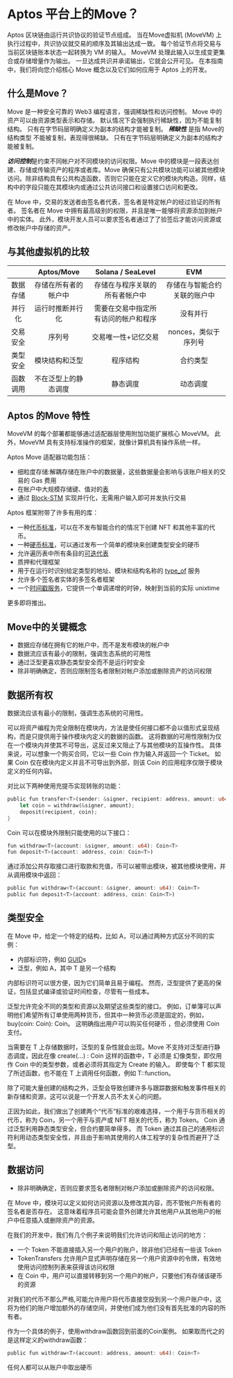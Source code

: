 
# Aptos 平台上的Move？

Aptos 区块链由运行共识协议的验证节点组成。 当在Move虚拟机 (MoveVM) 上执行过程中，共识协议就交易的顺序及其输出达成一致。 每个验证节点将交易与当前区块链账本状态一起转换为 VM 的输入。 MoveVM 处理此输入以生成变更集合或存储增量作为输出。 一旦达成共识并承诺输出，它就会公开可见。 在本指南中，我们将向您介绍核心 Move 概念以及它们如何应用于 Aptos 上的开发。

## 什么是Move？

Move 是一种安全可靠的 Web3 编程语言，强调稀缺性和访问控制。 Move 中的资产可以由资源类型表示和存储。 默认情况下会强制执行稀缺性，因为不能复制结构。 只有在字节码层明确定义为副本的结构才能被复制。 ***稀缺性*** 是指 Move的结构类型 不能被复制，表现得很稀缺。 只有在字节码层明确定义为副本的结构才能被复制。

***访问控制***是约束不同帐户对不同模块的访问权限。Move 中的模块是一段表达创建、存储或传输资产的程序或者库。Move 确保只有公共模块功能可以被其他模块访问。除非结构具有公共构造函数，否则它只能在定义它的模块内构造。同样，结构中的字段只能在其模块内或通过公共访问接口和设置接口访问和更改。

在 Move 中，交易的发送者由签名者代表，签名者是特定帐户的经过验证的所有者。 签名者在 Move 中拥有最高级别的权限，并且是唯一能够将资源添加到帐户中的实体。 此外，模块开发人员可以要求签名者通过了了验签后才能访问资源或修改帐户中存储的资产。

## 与其他虚拟机的比较
|     | Aptos/Move | Solana / SeaLevel | EVM |
| :---: | :---:| :---: | :---: |
|数据存储|存储在所有者的帐户中|存储在与程序关联的所有者帐户中|存储在与智能合约关联的账户中|
|并行化|运行时推断并行化|需要在交易中指定所有访问的帐户和程序| 没有并行|
|交易安全|序列号|交易唯一性+记忆交易|nonces，类似于序列号|
|类型安全|模块结构和泛型|程序结构|合约类型|
|函数调用|不在泛型上的静态调度|静态调度|动态调度|

## Aptos 的Move 特性

MoveVM 的每个部署都能够通过适配器层使用附加功能扩展核心 MoveVM。 此外，MoveVM 具有支持标准操作的框架，就像计算机具有操作系统一样。

Aptos Move 适配器功能包括：
- 细粒度存储:解耦存储在账户中的数据量，这些数据量会影响与该账户相关的交易的 Gas 费用
- 在帐户中大规模存储键、值对的[表](https://github.com/aptos-labs/aptos-core/blob/main/aptos-move/framework/aptos-stdlib/sources/table.move)
- 通过 [Block-STM](https://medium.com/aptoslabs/block-stm-how-we-execute-over-160k-transactions-per-second-on-the-aptos-blockchain-3b003657e4ba) 实现并行化，无需用户输入即可并发执行交易

Aptos 框架附带了许多有用的库：
- 一种[代币标准](https://github.com/aptos-labs/aptos-core/blob/main/aptos-move/framework/aptos-token/sources/token.move)，可以在不发布智能合约的情况下创建 NFT 和其他丰富的代币。
- 一种[硬币标准](https://github.com/aptos-labs/aptos-core/blob/main/aptos-move/framework/aptos-framework/sources/coin.move)，可以通过发布一个简单的模块来创建类型安全的硬币
- 允许遍历表中所有条目的[可迭代表](https://github.com/aptos-labs/aptos-core/blob/main/aptos-move/framework/aptos-stdlib/sources/iterable_table.move)
- 质押和代理框架
- 用于在运行时识别给定类型的地址、模块和结构名称的 [type_of](https://github.com/aptos-labs/aptos-core/blob/main/aptos-move/framework/aptos-stdlib/sources/type_info.move) 服务
- 允许多个签名者实体的多签名者框架
- 一个[时间戳服务](https://github.com/aptos-labs/aptos-core/blob/main/aptos-move/framework/aptos-framework/sources/timestamp.move)，它提供一个单调递增的时钟，映射到当前的实际 unixtime

更多即将推出。

## Move中的关键概念

- 数据应存储在拥有它的帐户中，而不是发布模块的帐户中
- 数据流应该有最小的限制，强调生态系统的可用性
- 通过泛型更喜欢静态类型安全而不是运行时安全
- 除非明确确定，否则应限制签名者限制对帐户添加或删除资产的访问权限

## 数据所有权

数据流应该有最小的限制，强调生态系统的可用性。

可以将资产编程为完全限制在模块内，方法是使任何接口都不会以值形式呈现结构，而是只提供用于操作模块内定义的数据的函数。 这将数据的可用性限制为仅在一个模块内并使其不可导出，这反过来又阻止了与其他模块的互操作性。 具体来说，可以想象一个购买合同，它以一些 Coin<T> 作为输入并返回一个 Ticket。 如果 Coin<T> 仅在模块内定义并且不可导出到外部，则该 Coin<T> 的应用程序仅限于模块定义的任何内容。
  
对比以下两种使用充提币实现转账的功能：
``` rust
public fun transfer<T>(sender: &signer, recipient: address, amount: u64) {
    let coin = withdraw(&signer, amount);
    deposit(recipient, coin);
}
  ```
Coin 可以在模块外限制只能使用的以下接口：
``` rust
fun withdraw<T>(account: &signer, amount: u64): Coin<T>
fun deposit<T>(account: address, coin: Coin<T>)
```

通过添加公共存取接口进行取款和充值，币可以被带出模块，被其他模块使用，并从调用模块中返回：
``` rust
public fun withdraw<T>(account: &signer, amount: u64): Coin<T>
public fun deposit<T>(account: address, coin: Coin<T>)
```
  
## 类型安全

在 Move 中，给定一个特定的结构，比如 A，可以通过两种方式区分不同的实例：
- 内部标识符，例如 [GUID](https://github.com/aptos-labs/aptos-core/blob/main/crates/aptos-rest-client/src/types.rs#L74)s
- 泛型，例如 A<T>，其中 T 是另一个结构
  
内部标识符可以很方便，因为它们简单且易于编程。 然而，泛型提供了更高的保证，包括显式编译或验证时间检查，尽管有一些成本。
  
泛型允许完全不同的类型和资源以及期望这些类型的接口。 例如，订单簿可以声明他们希望所有订单使用两种货币，但其中一种货币必须是固定的，例如，buy<T>(coin: Coin<Aptos>): Coin<T>。 这明确指出用户可以购买任何硬币 <T>，但必须使用 Coin<Aptos> 支付。
  
当需要在 T 上存储数据时，泛型的复杂性就会出现。Move 不支持对泛型进行静态调度，因此在像 create<T>(...) : Coin<T> 这样的函数中，T 必须是 幻像类型，即仅用作 Coin 中的类型参数，或者必须将其指定为 Create 的输入。 即使每个 T 都实现了所述函数，也不能在 T 上调用任何函数，例如 T::function。

除了可能大量创建的结构之外，泛型会导致创建许多与跟踪数据和触发事件相关的新存储和资源，这可以说是一个开发人员不太关心的问题。

正因为如此，我们做出了创建两个“代币”标准的艰难选择，一个用于与货币相关的代币，称为 Coin，另一个用于与资产或 NFT 相关的代币，称为 Token。 Coin 通过泛型利用静态类型安全，但合约要简单得多。 而 Token 通过其自己的通用标识符利用动态类型安全性，并且由于影响其使用的人体工程学的复杂性而避开了泛型。
  
## 数据访问

- 除非明确确定，否则应要求签名者限制对帐户添加或删除资产的访问权限。

在 Move 中，模块可以定义如何访问资源以及修改其内容，而不管帐户所有者的签名者是否存在。 这意味着程序员可能会意外创建允许其他用户从其他用户的帐户中任意插入或删除资产的资源。
  
在我们的开发中，我们有几个例子来说明我们允许访问和阻止访问的地方：
- 一个 Token 不能直接插入另一个用户的账户，除非他们已经有一些该 Token
- TokenTransfers 允许用户显式声明存储在另一个用户资源中的令牌，有效地使用访问控制列表来获得该访问权限
- 在 Coin 中，用户可以直接转移到另一个用户的帐户，只要他们有存储该硬币的资源

对我们的代币不那么严格,可能允许用户将代币直接空投到另一个用户账户中，这将为他们的账户增加额外的存储空间，并使他们成为他们没有首先批准的内容的所有者。
  
作为一个具体的例子，使用withdraw函数回到前面的Coin案例。 如果取而代之的是这样定义的withdraw函数：
  ``` rust
  public fun withdraw<T>(account: address, amount: u64): Coin<T>
  ```
任何人都可以从账户中取出硬币
  
